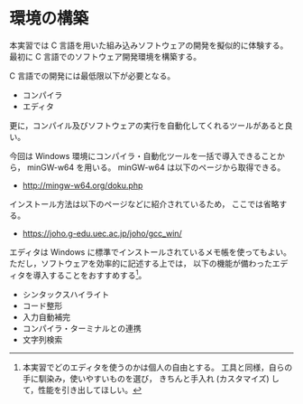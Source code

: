 # 環境の構築
本実習では C 言語を用いた組み込みソフトウェアの開発を擬似的に体験する。
最初に C 言語でのソフトウェア開発環境を構築する。

C 言語での開発には最低限以下が必要となる。

- コンパイラ
- エディタ

更に，コンパイル及びソフトウェアの実行を自動化してくれるツールがあると良い。

今回は Windows 環境にコンパイラ・自動化ツールを一括で導入できることから，
minGW-w64 を用いる。
minGW-w64 は以下のページから取得できる。

- http://mingw-w64.org/doku.php

インストール方法は以下のページなどに紹介されているため，
ここでは省略する。

- https://joho.g-edu.uec.ac.jp/joho/gcc_win/

エディタは Windows に標準でインストールされているメモ帳を使ってもよい。
ただし，ソフトウェアを効率的に記述する上では，
以下の機能が備わったエディタを導入することをおすすめする[^EditorWar]。

- シンタックスハイライト
- コード整形
- 入力自動補完
- コンパイラ・ターミナルとの連携
- 文字列検索

[^EditorWar]: 本実習でどのエディタを使うのかは個人の自由とする。
工具と同様，自らの手に馴染み，使いやすいものを選び，
きちんと手入れ (カスタマイズ) して，性能を引き出してほしい。

